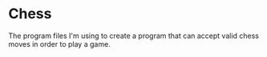 # Chess
The program files I'm using to create a program that can accept valid chess moves in order to play a game.
